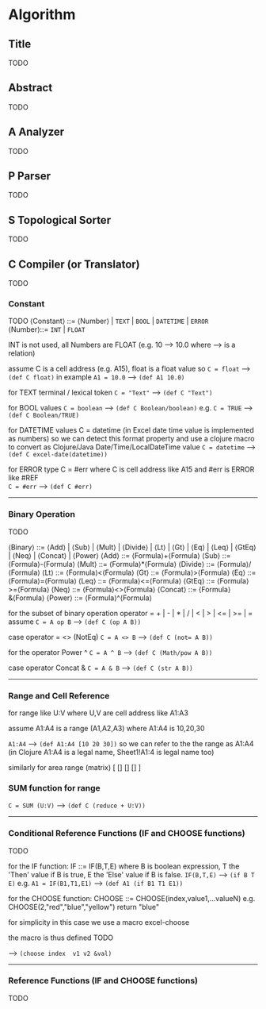 # Algorithm

## Title
TODO
## Abstract
TODO
## A Analyzer
TODO
## P Parser
TODO
## S Topological Sorter
TODO
## C Compiler (or Translator) 
TODO

### Constant
TODO
⟨Constant⟩ ::= ⟨Number⟩ | `TEXT` | `BOOL` | `DATETIME` | `ERROR`  
⟨Number⟩::= `INT` | `FLOAT`

INT is not used, all Numbers are FLOAT (e.g. 10 --> 10.0 where --> is a relation)

assume 
    C is a cell address (e.g. A15), float is a float value 
so
    `C = float` --> `(def C float)` 
in example
    `A1 = 10.0` --> `(def A1 10.0)`
    
for TEXT terminal /  lexical token
`C = "Text"` --> `(def C "Text")`

for BOOL values
`C = boolean` --> `(def C Boolean/boolean)`
e.g.
`C = TRUE` --> `(def C Boolean/TRUE)` 

for DATETIME values
C = datetime (in Excel date time value is implemented as numbers)  so we can detect this format property and 
use a clojure macro to convert as Clojure/Java Date/Time/LocalDateTime value
`C = datetime` --> `(def C excel-date(datetime))`

for ERROR type
C = #err 
where 
    C is cell address like A15 and #err is ERROR like #REF      
`C = #err` --> `(def C #err)`

---
### Binary Operation
TODO


⟨Binary⟩   ::= ⟨Add⟩ | ⟨Sub⟩ | ⟨Mult⟩ | ⟨Divide⟩ | ⟨Lt⟩ | ⟨Gt⟩ | ⟨Eq⟩ | ⟨Leq⟩ | ⟨GtEq⟩ | ⟨Neq⟩  | ⟨Concat⟩ | ⟨Power⟩
⟨Add⟩      ::= ⟨Formula⟩+⟨Formula⟩
⟨Sub⟩      ::= ⟨Formula⟩-⟨Formula⟩
⟨Mult⟩     ::= ⟨Formula⟩*⟨Formula⟩
⟨Divide⟩   ::= ⟨Formula⟩/⟨Formula⟩
⟨Lt⟩       ::= ⟨Formula⟩<⟨Formula⟩
⟨Gt⟩       ::= ⟨Formula⟩>⟨Formula⟩
⟨Eq⟩       ::= ⟨Formula⟩=⟨Formula⟩
⟨Leq⟩      ::= ⟨Formula⟩<=⟨Formula⟩
⟨GtEq⟩     ::= ⟨Formula⟩>=⟨Formula⟩
⟨Neq⟩      ::= ⟨Formula⟩<>⟨Formula⟩
⟨Concat⟩   ::= ⟨Formula⟩&⟨Formula⟩
⟨Power⟩    ::= ⟨Formula⟩^⟨Formula⟩

for the subset of binary operation
operator = + | - | * | / | < | > | <= | >= | = 
assume `C = A op B` --> `(def C (op A B))`

case operator = <> (NotEq)
`C = A <> B` --> `(def C (not= A B))`

for the operator Power ^ 
`C = A ^ B` --> `(def C (Math/pow A B))`

case operator Concat &
`C = A & B` --> `(def C (str A B))`
 
---
### Range and Cell Reference
for range like U:V where U,V are cell address like A1:A3

assume A1:A4 is a range (A1,A2,A3)
where A1:A4 is 10,20,30

`A1:A4` --> `(def A1:A4 [10 20 30])`
so we can refer to the the range as A1:A4 (in Clojure A1:A4 is a legal name, Sheet1!A1:4 is legal name too) 

similarly for area range (matrix) [ [] [] [] ]

### SUM function for range

`C = SUM (U:V)` --> `(def C (reduce + U:V))`

 

---
### Conditional Reference Functions (IF and CHOOSE functions)
TODO

for the IF function: IF ::= IF(B,T,E)
where B is boolean expression, T the 'Then' value if B is true, E the 'Else' value if B is false.
`IF(B,T,E)` --> `(if B T E)`
e.g.
`A1 = IF(B1,T1,E1)` --> `(def A1 (if B1 T1 E1))`

for the CHOOSE function: CHOOSE ::= CHOOSE(index,value1,...valueN)
e.g. CHOOSE(2,"red","blue","yellow") return "blue"


for simplicity in this case we use a macro excel-choose

the macro is thus defined TODO

--> `(choose index  v1 v2 &val)`

---
### Reference Functions (IF and CHOOSE functions)
TODO


